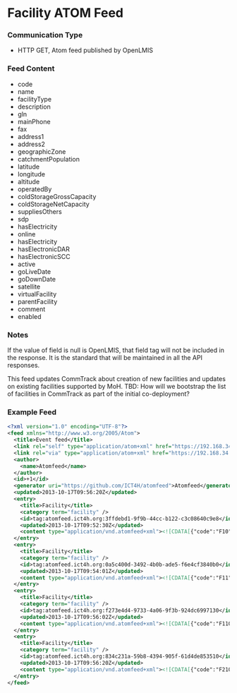 # Facility ATOM Feed

### Communication Type

- HTTP GET, Atom feed published by OpenLMIS

### Feed Content

- code
- name
- facilityType
- description
- gln
- mainPhone
- fax
- address1
- address2
- geographicZone
- catchmentPopulation
- latitude
- longitude
- altitude
- operatedBy
- coldStorageGrossCapacity
- coldStorageNetCapacity
- suppliesOthers
- sdp
- hasElectricity
- online
- hasElectricity
- hasElectronicDAR
- hasElectronicSCC
- active
- goLiveDate
- goDownDate
- satellite
- virtualFacility
- parentFacility
- comment
- enabled

### Notes   

If the value of field is null is OpenLMIS, that field tag will not be included in the response. It is the standard that will be maintained in all the API responses.

This feed updates CommTrack about creation of new facilities and updates on existing facilities supported by MoH.
TBD: How will we bootstrap the list of facilities in CommTrack as part of the initial co-deployment?  

### Example Feed
```xml
<?xml version="1.0" encoding="UTF-8"?>
<feed xmlns="http://www.w3.org/2005/Atom">
  <title>Event feed</title>
  <link rel="self" type="application/atom+xml" href="https://192.168.34.2/feeds/facility/recent" />
  <link rel="via" type="application/atom+xml" href="https://192.168.34.2/feeds/facility/1" />
  <author>
    <name>Atomfeed</name>
  </author>
  <id>+1</id>
  <generator uri="https://github.com/ICT4H/atomfeed">Atomfeed</generator>
  <updated>2013-10-17T09:56:20Z</updated>
  <entry>
    <title>Facility</title>
    <category term="facility" />
    <id>tag:atomfeed.ict4h.org:3ffdebd1-9f9b-44cc-b122-c3c08640c9e8</id>
    <updated>2013-10-17T09:52:30Z</updated>
    <content type="application/vnd.atomfeed+xml"><![CDATA[{"code":"F10","name":"Village Dispensary","description":"IT department","mainPhone":"9876234981","fax":"fax","address1":"A","address2":"B","geographicZone":"District1","facilityType":"Warehouse","catchmentPopulation":333,"latitude":22.1,"longitude":1.2,"altitude":3.3,"operatedBy":"FBO","coldStorageGrossCapacity":9.9,"coldStorageNetCapacity":6.6,"suppliesOthers":true,"sdp":true,"hasElectricity":true,"online":true,"hasElectronicSCC":true,"hasElectronicDAR":true,"active":true,"goLiveDate":1352572200000,"goDownDate":1352572200000,"satellite":false,"comment":"fc","enabled":true,"virtualFacility":false,"gln":"G7645"}]]></content>
  </entry>
  <entry>
    <title>Facility</title>
    <category term="facility" />
    <id>tag:atomfeed.ict4h.org:0a5c400d-3492-4b0b-ade5-f6e4cf3840b0</id>
    <updated>2013-10-17T09:54:01Z</updated>
    <content type="application/vnd.atomfeed+xml"><![CDATA[{"code":"F11","name":"Central Hospital","description":"IT department","mainPhone":"9876234981","fax":"fax","address1":"A","address2":"B","geographicZone":"Ngorongoro","facilityType":"Lvl3 Hospital","catchmentPopulation":333,"latitude":22.3,"longitude":1.2,"altitude":3.3,"operatedBy":"Private","coldStorageGrossCapacity":9.9,"coldStorageNetCapacity":6.6,"suppliesOthers":true,"sdp":true,"hasElectricity":true,"online":true,"hasElectronicSCC":true,"hasElectronicDAR":true,"active":true,"goLiveDate":1352572200000,"goDownDate":1352572200000,"satellite":false,"comment":"fc","enabled":true,"virtualFacility":false,"gln":"G7646"}]]></content>
  </entry>
  <entry>
    <title>Facility</title>
    <category term="facility" />
    <id>tag:atomfeed.ict4h.org:f273e4d4-9733-4a06-9f3b-924dc6997130</id>
    <updated>2013-10-17T09:56:02Z</updated>
    <content type="application/vnd.atomfeed+xml"><![CDATA[{"code":"F110","name":"Agent 100","mainPhone":"9988776655","geographicZone":"District1","facilityType":"Warehouse","operatedBy":"FBO","sdp":true,"active":true,"goLiveDate":1382003761775,"parentFacility":"F10","enabled":true,"virtualFacility":true}]]></content>
  </entry>
  <entry>
    <title>Facility</title>
    <category term="facility" />
    <id>tag:atomfeed.ict4h.org:834c231a-59b8-4394-905f-61d4de853510</id>
    <updated>2013-10-17T09:56:20Z</updated>
    <content type="application/vnd.atomfeed+xml"><![CDATA[{"code":"F210","name":"Agent 210","mainPhone":"9911221122","geographicZone":"Ngorongoro","facilityType":"Lvl3 Hospital","operatedBy":"Private","sdp":true,"active":true,"goLiveDate":1382003780521,"parentFacility":"F11","enabled":true,"virtualFacility":true}]]></content>
  </entry>
</feed>

```
